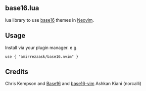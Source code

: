 ## base16.lua

lua library to use [base16](https://github.com/chriskempson/base16) themes in
[Neovim](https://github.com/neovim/neovim).

## Usage

Install via your plugin manager. e.g.

```vim
use { "amirrezaask/base16.nvim" }
```

## Credits

Chris Kempson and [Base16](https://github.com/chriskempson/base16) and [base16-vim](https://github.com/chriskempson/base16-vim)
Ashkan Kiani (norcalli)

